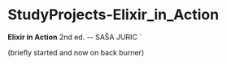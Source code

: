 # StudyProjects-Elixir_in_Action

**Elixir in Action** 2nd ed. -- SAŠA JURIC ́

(briefly started and now on back burner)
